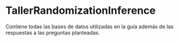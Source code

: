 # TallerRandomizationInference
Contiene todas las bases de datos utilizadas en la guía además de las respuestas a las preguntas planteadas.
